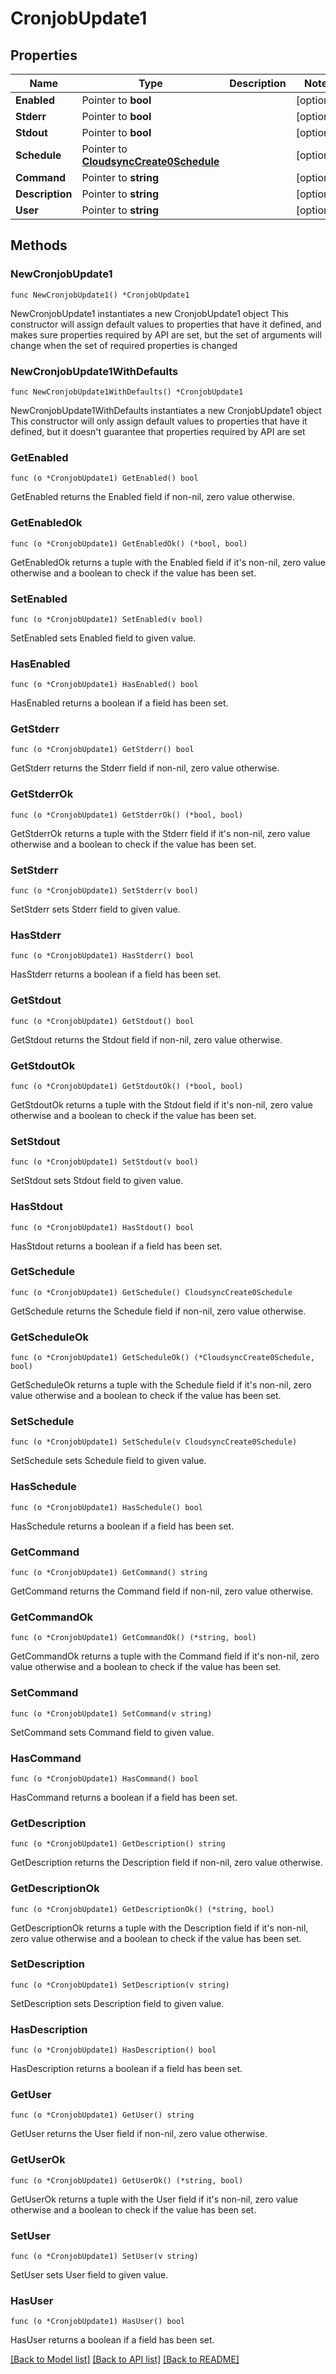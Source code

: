 # CronjobUpdate1

## Properties

Name | Type | Description | Notes
------------ | ------------- | ------------- | -------------
**Enabled** | Pointer to **bool** |  | [optional] 
**Stderr** | Pointer to **bool** |  | [optional] 
**Stdout** | Pointer to **bool** |  | [optional] 
**Schedule** | Pointer to [**CloudsyncCreate0Schedule**](CloudsyncCreate0Schedule.md) |  | [optional] 
**Command** | Pointer to **string** |  | [optional] 
**Description** | Pointer to **string** |  | [optional] 
**User** | Pointer to **string** |  | [optional] 

## Methods

### NewCronjobUpdate1

`func NewCronjobUpdate1() *CronjobUpdate1`

NewCronjobUpdate1 instantiates a new CronjobUpdate1 object
This constructor will assign default values to properties that have it defined,
and makes sure properties required by API are set, but the set of arguments
will change when the set of required properties is changed

### NewCronjobUpdate1WithDefaults

`func NewCronjobUpdate1WithDefaults() *CronjobUpdate1`

NewCronjobUpdate1WithDefaults instantiates a new CronjobUpdate1 object
This constructor will only assign default values to properties that have it defined,
but it doesn't guarantee that properties required by API are set

### GetEnabled

`func (o *CronjobUpdate1) GetEnabled() bool`

GetEnabled returns the Enabled field if non-nil, zero value otherwise.

### GetEnabledOk

`func (o *CronjobUpdate1) GetEnabledOk() (*bool, bool)`

GetEnabledOk returns a tuple with the Enabled field if it's non-nil, zero value otherwise
and a boolean to check if the value has been set.

### SetEnabled

`func (o *CronjobUpdate1) SetEnabled(v bool)`

SetEnabled sets Enabled field to given value.

### HasEnabled

`func (o *CronjobUpdate1) HasEnabled() bool`

HasEnabled returns a boolean if a field has been set.

### GetStderr

`func (o *CronjobUpdate1) GetStderr() bool`

GetStderr returns the Stderr field if non-nil, zero value otherwise.

### GetStderrOk

`func (o *CronjobUpdate1) GetStderrOk() (*bool, bool)`

GetStderrOk returns a tuple with the Stderr field if it's non-nil, zero value otherwise
and a boolean to check if the value has been set.

### SetStderr

`func (o *CronjobUpdate1) SetStderr(v bool)`

SetStderr sets Stderr field to given value.

### HasStderr

`func (o *CronjobUpdate1) HasStderr() bool`

HasStderr returns a boolean if a field has been set.

### GetStdout

`func (o *CronjobUpdate1) GetStdout() bool`

GetStdout returns the Stdout field if non-nil, zero value otherwise.

### GetStdoutOk

`func (o *CronjobUpdate1) GetStdoutOk() (*bool, bool)`

GetStdoutOk returns a tuple with the Stdout field if it's non-nil, zero value otherwise
and a boolean to check if the value has been set.

### SetStdout

`func (o *CronjobUpdate1) SetStdout(v bool)`

SetStdout sets Stdout field to given value.

### HasStdout

`func (o *CronjobUpdate1) HasStdout() bool`

HasStdout returns a boolean if a field has been set.

### GetSchedule

`func (o *CronjobUpdate1) GetSchedule() CloudsyncCreate0Schedule`

GetSchedule returns the Schedule field if non-nil, zero value otherwise.

### GetScheduleOk

`func (o *CronjobUpdate1) GetScheduleOk() (*CloudsyncCreate0Schedule, bool)`

GetScheduleOk returns a tuple with the Schedule field if it's non-nil, zero value otherwise
and a boolean to check if the value has been set.

### SetSchedule

`func (o *CronjobUpdate1) SetSchedule(v CloudsyncCreate0Schedule)`

SetSchedule sets Schedule field to given value.

### HasSchedule

`func (o *CronjobUpdate1) HasSchedule() bool`

HasSchedule returns a boolean if a field has been set.

### GetCommand

`func (o *CronjobUpdate1) GetCommand() string`

GetCommand returns the Command field if non-nil, zero value otherwise.

### GetCommandOk

`func (o *CronjobUpdate1) GetCommandOk() (*string, bool)`

GetCommandOk returns a tuple with the Command field if it's non-nil, zero value otherwise
and a boolean to check if the value has been set.

### SetCommand

`func (o *CronjobUpdate1) SetCommand(v string)`

SetCommand sets Command field to given value.

### HasCommand

`func (o *CronjobUpdate1) HasCommand() bool`

HasCommand returns a boolean if a field has been set.

### GetDescription

`func (o *CronjobUpdate1) GetDescription() string`

GetDescription returns the Description field if non-nil, zero value otherwise.

### GetDescriptionOk

`func (o *CronjobUpdate1) GetDescriptionOk() (*string, bool)`

GetDescriptionOk returns a tuple with the Description field if it's non-nil, zero value otherwise
and a boolean to check if the value has been set.

### SetDescription

`func (o *CronjobUpdate1) SetDescription(v string)`

SetDescription sets Description field to given value.

### HasDescription

`func (o *CronjobUpdate1) HasDescription() bool`

HasDescription returns a boolean if a field has been set.

### GetUser

`func (o *CronjobUpdate1) GetUser() string`

GetUser returns the User field if non-nil, zero value otherwise.

### GetUserOk

`func (o *CronjobUpdate1) GetUserOk() (*string, bool)`

GetUserOk returns a tuple with the User field if it's non-nil, zero value otherwise
and a boolean to check if the value has been set.

### SetUser

`func (o *CronjobUpdate1) SetUser(v string)`

SetUser sets User field to given value.

### HasUser

`func (o *CronjobUpdate1) HasUser() bool`

HasUser returns a boolean if a field has been set.


[[Back to Model list]](../README.md#documentation-for-models) [[Back to API list]](../README.md#documentation-for-api-endpoints) [[Back to README]](../README.md)



